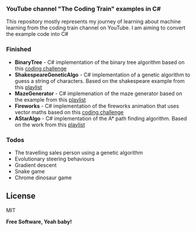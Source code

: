 ### YouTube channel "The Coding Train" examples in C#

This repository mostly represents my journey of learning about machine learning from the coding train channel on YouTube. I am aiming to convert the example code into C#

### Finished

* **BinaryTree** - C# implementation of the binary tree algorithm based on this [coding challenge](https://www.youtube.com/watch?v=ZNH0MuQ51m4)
* **ShakespeareGeneticAlgo** - C# implementation of a genetic algorithm to guess a string of characters. Based on the shakespeare example from this [playlist](https://www.youtube.com/playlist?list=PLRqwX-V7Uu6bw4n02JP28QDuUdNi3EXxJ)
* **MazeGenerator** - C# implemenation of the maze generator based on the example from this [playlist](https://www.youtube.com/playlist?list=PLRqwX-V7Uu6bePNiZLnglXUp2LXIjlCdb)
* **Fireworks** - C# implementation of the fireworks animation that uses vector maths based on this [coding challenge](https://www.youtube.com/watch?v=CKeyIbT3vXI)
* **AStarAlgo** - C# implementation of the A\* path finding algorithm. Based on the work from this [playlist](https://www.youtube.com/watch?v=Vc5fIuYk3Bw&list=PLRqwX-V7Uu6bePNiZLnglXUp2LXIjlCdb)


### Todos

* The travelling sales person using a genetic algorithm
* Evolutionary steering behaviours
* Gradient descent
* Snake game
* Chrome dinosaur game

License
----

MIT


**Free Software, Yeah baby!**
